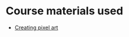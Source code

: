 # Course materials used

 - [Creating pixel art](https://pixeljoint.com/forum/forum_posts.asp?TID=11299)